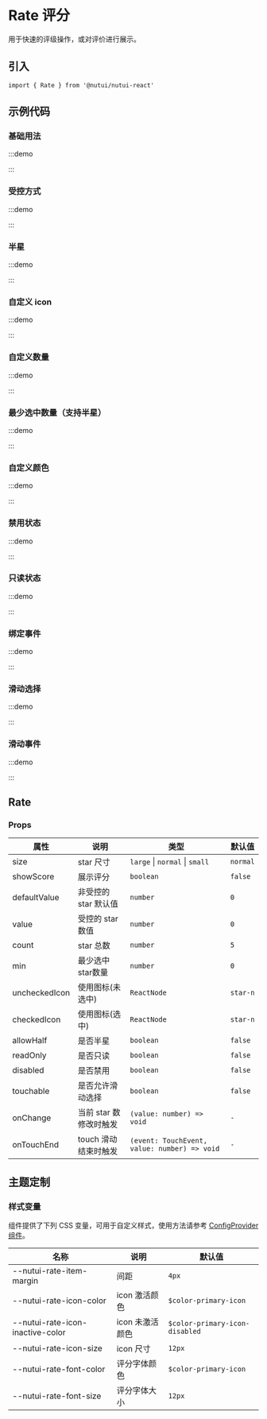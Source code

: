 # Rate 评分

用于快速的评级操作，或对评价进行展示。

## 引入

```tsx
import { Rate } from '@nutui/nutui-react'
```

## 示例代码

### 基础用法

:::demo

<CodeBlock src='h5/demo1.tsx'></CodeBlock>

:::

### 受控方式

:::demo

<CodeBlock src='h5/demo2.tsx'></CodeBlock>

:::

### 半星

:::demo

<CodeBlock src='h5/demo3.tsx'></CodeBlock>

:::

### 自定义 icon

:::demo

<CodeBlock src='h5/demo4.tsx'></CodeBlock>

:::

### 自定义数量

:::demo

<CodeBlock src='h5/demo5.tsx'></CodeBlock>

:::

### 最少选中数量（支持半星）

:::demo

<CodeBlock src='h5/demo6.tsx'></CodeBlock>

:::

### 自定义颜色

:::demo

<CodeBlock src='h5/demo7.tsx'></CodeBlock>

:::

### 禁用状态

:::demo

<CodeBlock src='h5/demo8.tsx'></CodeBlock>

:::

### 只读状态

:::demo

<CodeBlock src='h5/demo9.tsx'></CodeBlock>

:::

### 绑定事件

:::demo

<CodeBlock src='h5/demo10.tsx'></CodeBlock>

:::

### 滑动选择

:::demo

<CodeBlock src='h5/demo11.tsx'></CodeBlock>

:::

### 滑动事件

:::demo

<CodeBlock src='h5/demo12.tsx'></CodeBlock>

:::

## Rate

### Props

| 属性 | 说明 | 类型 | 默认值 |
| --- | --- | --- | --- |
| size | star 尺寸 | `large` \| `normal` \| `small` | `normal` |
| showScore | 展示评分 | `boolean` | `false` |
| defaultValue | 非受控的 star 默认值 | `number` | `0` |
| value | 受控的 star 数值 | `number` | `0` |
| count | star 总数 | `number` | `5` |
| min | 最少选中star数量 | `number` | `0` |
| uncheckedIcon | 使用图标(未选中) | `ReactNode` | `star-n` |
| checkedIcon | 使用图标(选中) | `ReactNode` | `star-n` |
| allowHalf | 是否半星 | `boolean` | `false` |
| readOnly | 是否只读 | `boolean` | `false` |
| disabled | 是否禁用 | `boolean` | `false` |
| touchable | 是否允许滑动选择 | `boolean` | `false` |
| onChange | 当前 star 数修改时触发 | `(value: number) => void` | `-` |
| onTouchEnd | touch 滑动结束时触发 | `(event: TouchEvent, value: number) => void` | `-` |

## 主题定制

### 样式变量

组件提供了下列 CSS 变量，可用于自定义样式，使用方法请参考 [ConfigProvider 组件](#/zh-CN/component/configprovider)。

| 名称 | 说明 | 默认值 |
| --- | --- | --- |
| \--nutui-rate-item-margin | 间距 | `4px` |
| \--nutui-rate-icon-color | icon 激活颜色 | `$color-primary-icon` |
| \--nutui-rate-icon-inactive-color | icon 未激活颜色 | `$color-primary-icon-disabled` |
| \--nutui-rate-icon-size | icon 尺寸 | `12px` |
| \--nutui-rate-font-color | 评分字体颜色 | `$color-primary-icon` |
| \--nutui-rate-font-size | 评分字体大小 | `12px` |
